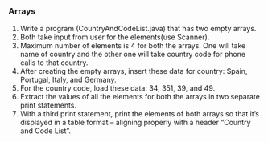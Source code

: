 ### Arrays
1. Write a program (CountryAndCodeList.java) that has two empty arrays.  
2. Both take input from user for the elements(use Scanner).  
3. Maximum number of elements is 4 for both the arrays. One will take name of country and the other one will take country code for phone calls to that country.
4. After creating the empty arrays, insert these data for country: Spain, Portugal, Italy, and Germany.
5. For the country code, load these data: 34, 351, 39, and 49.
6. Extract the values of all the elements for both the arrays in two separate print statements.
7. With a third print statement, print the elements of both arrays so that it’s displayed in a table format – aligning properly with a header “Country and Code List”.